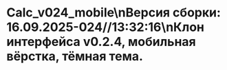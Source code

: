 # Calc_v024_mobile\nВерсия сборки: 16.09.2025-024//13:32:16\nКлон интерфейса v0.2.4, мобильная вёрстка, тёмная тема.
